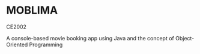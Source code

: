 # MOBLIMA
CE2002

A console-based movie booking app using Java and the concept of Object-Oriented Programming
